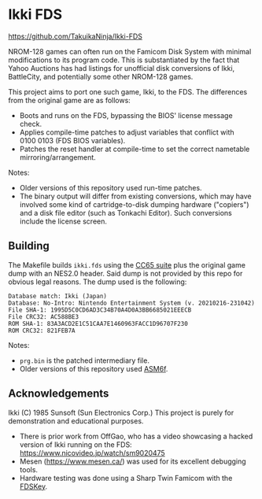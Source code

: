 # Ikki FDS

https://github.com/TakuikaNinja/Ikki-FDS

NROM-128 games can often run on the Famicom Disk System with minimal modifications to its program code. This is substantiated by the fact that Yahoo Auctions has had listings for unofficial disk conversions of Ikki, BattleCity, and potentially some other NROM-128 games.

This project aims to port one such game, Ikki, to the FDS. The differences from the original game are as follows:
- Boots and runs on the FDS, bypassing the BIOS' license message check.
- Applies compile-time patches to adjust variables that conflict with $0100~$0103 (FDS BIOS variables).
- Patches the reset handler at compile-time to set the correct nametable mirroring/arrangement.

Notes:
- Older versions of this repository used run-time patches.
- The binary output will differ from existing conversions, which may have involved some kind of cartridge-to-disk dumping hardware ("copiers") and a disk file editor (such as Tonkachi Editor). Such conversions include the license screen.

## Building

The Makefile builds `ikki.fds` using the [CC65 suite](https://cc65.github.io/) plus the original game dump with an NES2.0 header. Said dump is not provided by this repo for obvious legal reasons. The dump used is the following: 

```
Database match: Ikki (Japan)
Database: No-Intro: Nintendo Entertainment System (v. 20210216-231042)
File SHA-1: 1995D5C0CD6AD3C34B70A4D0A3BB6685021EEECB
File CRC32: AC588BE3
ROM SHA-1: 83A3ACD2E1C51CAA7E1460963FACC1D96707F230
ROM CRC32: 821FEB7A
```

Notes:
- `prg.bin` is the patched intermediary file.
- Older versions of this repository used [ASM6f](https://github.com/freem/asm6f).

## Acknowledgements

Ikki (C) 1985 Sunsoft (Sun Electronics Corp.) This project is purely for demonstration and educational purposes.

- There is prior work from OffGao, who has a video showcasing a hacked version of Ikki running on the FDS: https://www.nicovideo.jp/watch/sm9020475
- Mesen (https://www.mesen.ca/) was used for its excellent debugging tools.
- Hardware testing was done using a Sharp Twin Famicom with the [FDSKey](https://github.com/ClusterM/fdskey).

